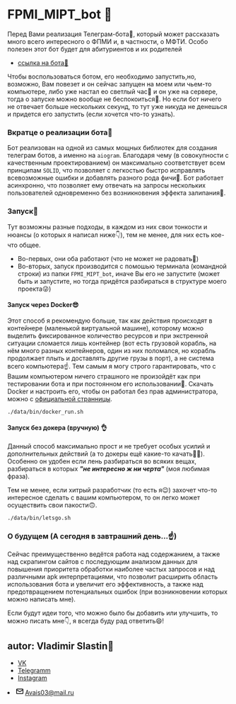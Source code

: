 <h1> FPMI_MIPT_bot 🤟</h1>
Перед Вами реализация Телеграм-бота🤖, который может рассказать много всего интересного
о ФПМИ и, в частности, о МФТИ. Особо полезен этот бот будет для абитуриентов и их родителей

+ [ссылка на бота🤖](http://t.me/AvaisOpaBot)

Чтобы воспользоваться ботом, его необходимо запустить,но, возможно, Вам повезет и он сейчас
запущен на моем или чьем-то компьютере, либо уже настал ео светлый час🌟 и он уже на сервере, тогда 
о запуске можно вообще не беспокоиться🐣. Но если бот ничего не отвечает больше нескольких секунд, то
тут уже никуда не денешься и придется его запустить (если хочется что-то узнать).

<h3> Вкратце о реализации бота🤖</h3>

Бот реализован на одной из самых мощных библиотек для создания телеграм ботов, а именно на `aiogram`.
Благодаря чему (в совокупности с качественным проектированием) он максимально соответствует всем принципам `SOLID`,
что позволяет с легкостью быстро исправлять всевозможные ошибки и добавлять разного рода фичи🤟.
Бот работает асинхронно, что позволяет ему отвечать на запросы нескольких пользователей одновременно
без возникновения эффекта залипания💪.


  <h3> Запуск🚀</h3>
Тут возможны разные подходы, в каждом из них свои
тонкости и нюансы (о которых я написал ниже👇), тем не менее, для них есть кое-что общее.

+ Во-первых, они оба работают (что не может не радовать🤩)
+ Во-вторых, запуск производится с помошью терминала (командной строки) из папки `FPMI_MIPT_bot`,
  иначе Вы его не запустите (может быть и запустите, но тогда придётся разбираться в структуре моего проекта😜)

<h4> Запуск через Docker😎</h4>

  Этот способ я рекомендую больше, так как действия происходят в контейнере
(маленькой виртуальной машине), которому можно выделить фиксированное количество ресурсов и
при экстренной ситуации сломается лишь контейнер (вот есть грузовой корабль, на нём много разных контейнеров, 
один из них поломался, но корабль продолжает плыть и доставлять другие грузы в порт), а не система всего компьютера☝️. Тем самым
я могу строго гарантировать, что с Вашим компьютером ничего страшного не произойдёт как при
тестировании бота и при постоянном его использовании🤝. Скачать Docker и настроить его, чтобы он работал без
прав администратора, можно с [официальной странницы](https://www.docker.com).

```
./data/bin/docker_run.sh
```

<h4> Запуск без докера (вручную) 👌</h4>


Данный способ максимально прост и не требует особых усилий и дополнительных действий (а то докеры ещё какие-то
качать🤷‍♂️). Особенно он удобен если лень разбираться во всяких вещах, разбираться в которых 
***"не интересно ж ни черта"***
(моя любимая фраза).

Тем не менее, если хитрый разработчик (то есть я😉) захочет что-то интересное сделать с вашим компьютером, то он легко 
может осуществить свои пакости🙃.
```
./data/bin/letsgo.sh
```


<h3> О будущем (А сегодня в завтрашний день...☝️)</h3>
Сейчас преимущественно ведётся работа над содержанием, а также над скрапингом сайтов с последующим анализом данных
для повышения приоритета обработки наиболее частых запросов и над различными apk интерпретациями,
что позволит расширить область использования бота и увеличит его эффективность, а также над предотвращением потенциальных ошибок
(при возникновении которых можно написать мне).

Если будут идеи того, что можно было бы добавить или улучшить, то можно писать мне👇, я всегда буду рад ответить😄!
<h2>autor: Vladimir Slastin🤙</h2>

+ [VK](https://vk.com/vovchik1902)
+ [Telegramm](https://www.t.me/SlastinVA)
+ [Instagram](https://www.instagram.com/dreaminngman)

<li itemprop="email" aria-label="Email: Avais03@mail.ru" class="vcard-detail pt-1 css-truncate css-truncate-target "><svg class="octicon octicon-mail" viewBox="0 0 16 16" version="1.1" width="16" height="16" aria-hidden="true"><path fill-rule="evenodd" d="M1.75 2A1.75 1.75 0 000 3.75v.736a.75.75 0 000 .027v7.737C0 13.216.784 14 1.75 14h12.5A1.75 1.75 0 0016 12.25v-8.5A1.75 1.75 0 0014.25 2H1.75zM14.5 4.07v-.32a.25.25 0 00-.25-.25H1.75a.25.25 0 00-.25.25v.32L8 7.88l6.5-3.81zm-13 1.74v6.441c0 .138.112.25.25.25h12.5a.25.25 0 00.25-.25V5.809L8.38 9.397a.75.75 0 01-.76 0L1.5 5.809z"></path></svg>
          <a class="u-email Link--primary " href="mailto:Avais03@mail.ru">Avais03@mail.ru</a>
</li>
